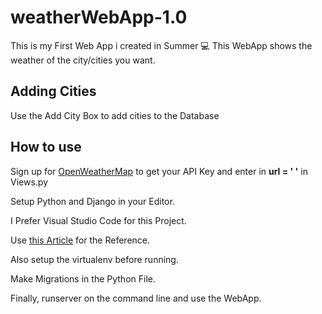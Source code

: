 # weatherWebApp-1.0


This is my First Web App i created in Summer 💻
This WebApp shows the weather of the city/cities you want.

## Adding Cities
Use the Add City Box to add cities to the Database

## How to use
Sign up for [OpenWeatherMap](https://openweathermap.org/api/) to get your API Key and enter in **url = ' '** in Views.py


Setup Python and Django in your Editor.


I Prefer Visual Studio Code for this Project.


Use [this Article](https://code.visualstudio.com/docs/python/tutorial-django) for the Reference.


Also setup the virtualenv before running.


Make Migrations in the Python File.


Finally, runserver on the command line and use the WebApp.


